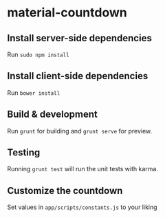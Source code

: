 # material-countdown

## Install server-side dependencies
Run `sudo npm install`

## Install client-side dependencies
Run `bower install`

## Build &amp; development
Run `grunt` for building and `grunt serve` for preview.

## Testing
Running `grunt test` will run the unit tests with karma.

## Customize the countdown
Set values in `app/scripts/constants.js` to your liking